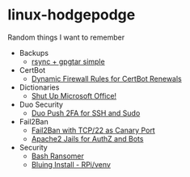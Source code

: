 # linux-hodgepodge
Random things I want to remember


- Backups
  - [rsync + gpgtar simple](https://github.com/tchcx/linux-hodgepodge/blob/main/backups/rsync_gpgtar_simple.sh)
- CertBot
  - [Dynamic Firewall Rules for CertBot Renewals](https://github.com/tchcx/linux-hodgepodge/blob/main/certbot/dynamic_firewall_config.md)
- Dictionaries
  - [Shut Up Microsoft Office!](https://github.com/tchcx/linux-hodgepodge/tree/main/Dictionaries/shut_up_ms_office)
- Duo Security
  - [Duo Push 2FA for SSH and Sudo](https://github.com/tchcx/linux-hodgepodge/blob/main/duo/pam_duo.md)
- Fail2Ban
  - [Fail2Ban with TCP/22 as Canary Port](https://github.com/tchcx/linux-hodgepodge/blob/main/fail2ban/ssh-canary-port.md)
  - [Apache2 Jails for AuthZ and Bots](https://github.com/tchcx/linux-hodgepodge/blob/main/fail2ban/apache2-jails.md)
- Security
  - [Bash Ransomer](https://github.com/tchcx/linux-hodgepodge/tree/main/security/bash_ransomer)
  - [Bluing Install - RPi/venv](https://github.com/tchcx/linux-hodgepodge/blob/main/security/bluing-installation-rpi/readme.md)

